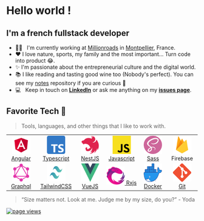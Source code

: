 <h1 align="left" id="macropower-title">Hello world !</h1>

<h2 align="left">I'm a french fullstack developer</h2>

- 👨‍💻 &nbsp; I'm currently working at [Millionroads] in [Montpellier], France.
- ❤️ I love nature, sports, my family and the most important... Turn code into product 😂.
- ✨ I'm passionate about the entrepreneurial culture and the digital world.
- 📚 I like reading and tasting good wine too (Nobody's perfect). You can see my [notes] repository if you are curious 🧐
- :computer: &nbsp; Keep in touch on **[LinkedIn]** or ask me anything on my **[issues page]**.

<h2 align="left">Favorite Tech 👀</h2>

> Tools, languages, and other things that I like to work with.

<table>
  <tr>
      <td align="center">
        <a href="https://angular.io/">
          <img
            src="./img/angular.png"
            width="48"
            height="48"
            alt="Angular"
          />
          Angular
        </a>
      </td>
      <td align="center">
        <a href="https://www.typescriptlang.org/">
          <img
            src="./img/typescript.png"
            width="48"
            height="48"
            alt="typescript"
          />
          Typescript
        </a>
      </td>
      <td align="center">
        <a href="https://nestjs.com/">
          <img
            src="./img/nestjs.svg"
            width="48"
            height="48"
            alt="NestJS"
          />
          NestJS
        </a>
      </td>
      <td align="center">
        <a href="https://developer.mozilla.org/en-US/docs/Web/JavaScript">
          <img
            src="./img/js.png"
            width="48"
            height="48"
            alt="Javascript"
          />
          Javascript
        </a>
      </td>
      <td align="center">
        <a href="https://sass-lang.com/">
          <img
            src="./img/sass.png"
            width="48"
            height="48"
            alt="Sass"
          />
          Sass
        </a>
      </td>
      <td align="center">
          <img
            src="./img/firebase.png"
            width="48"
            height="48"
            alt="Firebase"
          />
          Firebase
      </td>
  </tr>
  <tr>
      <td align="center">
        <a href="https://graphql.org/">
          <img
            src="./img/graphql.png"
            width="48"
            height="48"
            alt="Graphql"
          />
          Graphql
        </a>
      </td>
      <td align="center">
        <a href="https://tailwindcss.com/">
          <img
            src="./img/tailwind.png"
            width="48"
            height="48"
            alt="Tailwind css"
          />
          TailwindCSS
        </a>
      </td>
      <td align="center">
        <a href="https://vuejs.org/">
          <img
            src="./img/vuejs.png"
            width="48"
            height="48"
            alt="VueJS"
          />
          VueJS
        </a>
      </td>
      <td align="center">
        <a href="https://rxjs.dev/">
          <img
            src="./img/rxjs.png"
            width="48"
            height="48"
            alt="Rxjs"
          />
          Rxjs
        </a>
      </td>
      <td align="center">
        <a href="https://www.docker.com/">
          <img
            src="./img/docker.png"
            width="48"
            height="48"
            alt="Docker"
          />
          Docker 
        </a>
      </td>
      <td align="center">
        <a href="https://git-scm.com/">
            <img
              src="./img/git.png"
              width="48"
              height="48"
              alt="Git"
            />
            Git
          </a>
      </td>
  </tr>
</table>

> “Size matters not. Look at me. Judge me by my size, do you?” - Yoda

<p align="left">
  <a href="https://github.com/timothyalcaide/timothyalcaide">
    <img src="https://komarev.com/ghpvc/?username=timothyalcaide" alt="page views" />
  </a>
</p>

<!-- links -->

[millionroads]: https://www.millionroads.com/
[issues page]: https://github.com/timothyalcaide/timothyalcaide/issues "timothyalcaide/issues"
[linkedin]: https://www.linkedin.com/in/timothyalcaide "Timothy Alcaide LinkedIn"
[montpellier]: https://www.google.com/maps/place/Montpellier/@43.6099948,3.8041295,12z "Montpellier"
[notes]: https://github.com/timothyalcaide/learning-notes
